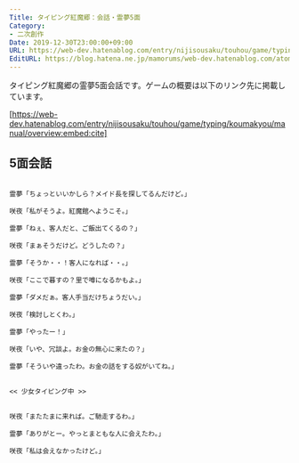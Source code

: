 ```yaml
---
Title: タイピング紅魔郷：会話・霊夢5面
Category:
- 二次創作
Date: 2019-12-30T23:00:00+09:00
URL: https://web-dev.hatenablog.com/entry/nijisousaku/touhou/game/typing/koumakyou/script/reimu5
EditURL: https://blog.hatena.ne.jp/mamorums/web-dev.hatenablog.com/atom/entry/26006613489763632
---
```


タイピング紅魔郷の霊夢5面会話です。ゲームの概要は以下のリンク先に掲載しています。

[https://web-dev.hatenablog.com/entry/nijisousaku/touhou/game/typing/koumakyou/manual/overview:embed:cite]


## 5面会話
```
 
霊夢「ちょっといいかしら？メイド長を探してるんだけど。」

咲夜「私がそうよ。紅魔館へようこそ。」

霊夢「ねぇ、客人だと、ご飯出てくるの？」

咲夜「まぁそうだけど。どうしたの？」

霊夢「そうか・・！客人になれば・・。」

咲夜「ここで暮すの？里で噂になるかもよ。」

霊夢「ダメだぁ。客人手当だけちょうだい。」

咲夜「検討しとくわ。」

霊夢「やったー！」

咲夜「いや、冗談よ。お金の無心に来たの？」

霊夢「そういや違ったわ。お金の話をする奴がいてね。」


<< 少女タイピング中 >>


咲夜「またたまに来れば。ご馳走するわ。」

霊夢「ありがとー。やっとまともな人に会えたわ。」

咲夜「私は会えなかったけど。」
 
```
